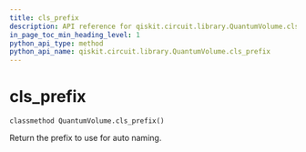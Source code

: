 ```yaml
---
title: cls_prefix
description: API reference for qiskit.circuit.library.QuantumVolume.cls_prefix
in_page_toc_min_heading_level: 1
python_api_type: method
python_api_name: qiskit.circuit.library.QuantumVolume.cls_prefix
---
```


# cls\_prefix

<span id="qiskit.circuit.library.QuantumVolume.cls_prefix" />

`classmethod QuantumVolume.cls_prefix()`

Return the prefix to use for auto naming.

